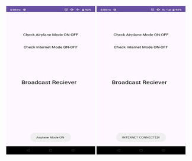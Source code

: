 <p align=left>
<img src="https://github.com/visu512/Broadcast-Receiver-/blob/dbf5685afc74826b5d4f8908a9e5946b941856a7/WhatsApp%20Image%202024-10-08%20at%2017.05.31_c1b48270.jpg " width="240" height="400"/>
<img src="https://github.com/visu512/Broadcast-Receiver-/blob/1be8b41628d8b4ebab53b6e737ae7d969da66f6a/WhatsApp%20Image%202024-10-08%20at%2017.05.35_eb15b616.jpg" width="240" height="400"/>
</p>
